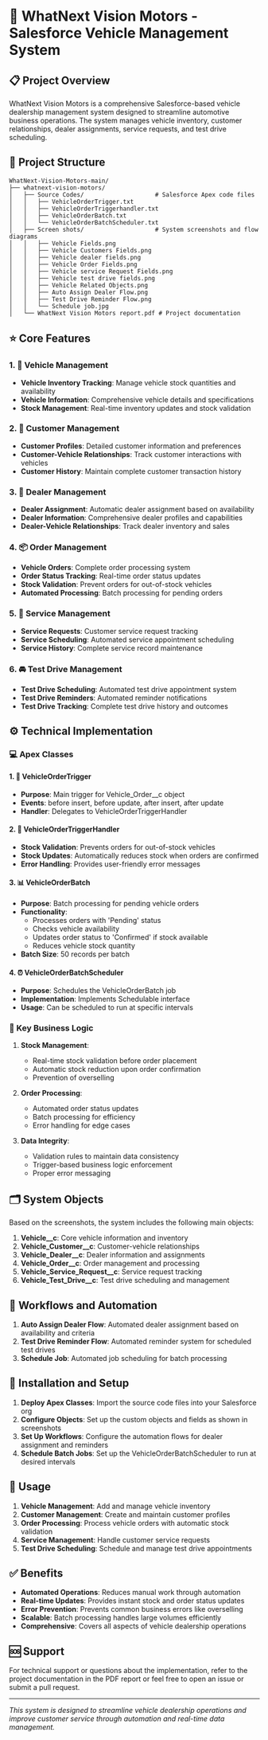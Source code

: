 # 🚗 WhatNext Vision Motors - Salesforce Vehicle Management System

## 📋 Project Overview

WhatNext Vision Motors is a comprehensive Salesforce-based vehicle dealership management system designed to streamline automotive business operations. The system manages vehicle inventory, customer relationships, dealer assignments, service requests, and test drive scheduling.

## 📁 Project Structure

```
WhatNext-Vision-Motors-main/
├── whatnext-vision-motors/
│   ├── Source Codes/                    # Salesforce Apex code files
│   │   ├── VehicleOrderTrigger.txt
│   │   ├── VehicleOrderTriggerhandler.txt
│   │   ├── VehicleOrderBatch.txt
│   │   └── VehicleOrderBatchScheduler.txt
│   ├── Screen shots/                    # System screenshots and flow diagrams
│   │   ├── Vehicle Fields.png
│   │   ├── Vehicle Customers Fields.png
│   │   ├── Vehicle dealer fields.png
│   │   ├── Vehicle Order Fields.png
│   │   ├── Vehicle service Request Fields.png
│   │   ├── Vehicle test drive fields.png
│   │   ├── Vehicle Related Objects.png
│   │   ├── Auto Assign Dealer Flow.png
│   │   ├── Test Drive Reminder Flow.png
│   │   └── Schedule job.jpg
│   └── WhatNext Vision Motors report.pdf # Project documentation
```

## ⭐ Core Features

### 1. 🚙 Vehicle Management
- **Vehicle Inventory Tracking**: Manage vehicle stock quantities and availability
- **Vehicle Information**: Comprehensive vehicle details and specifications
- **Stock Management**: Real-time inventory updates and stock validation

### 2. 👥 Customer Management
- **Customer Profiles**: Detailed customer information and preferences
- **Customer-Vehicle Relationships**: Track customer interactions with vehicles
- **Customer History**: Maintain complete customer transaction history

### 3. 🏢 Dealer Management
- **Dealer Assignment**: Automatic dealer assignment based on availability
- **Dealer Information**: Comprehensive dealer profiles and capabilities
- **Dealer-Vehicle Relationships**: Track dealer inventory and sales

### 4. 📦 Order Management
- **Vehicle Orders**: Complete order processing system
- **Order Status Tracking**: Real-time order status updates
- **Stock Validation**: Prevent orders for out-of-stock vehicles
- **Automated Processing**: Batch processing for pending orders

### 5. 🔧 Service Management
- **Service Requests**: Customer service request tracking
- **Service Scheduling**: Automated service appointment scheduling
- **Service History**: Complete service record maintenance

### 6. 🚘 Test Drive Management
- **Test Drive Scheduling**: Automated test drive appointment system
- **Test Drive Reminders**: Automated reminder notifications
- **Test Drive Tracking**: Complete test drive history and outcomes

## ⚙️ Technical Implementation

### 💻 Apex Classes

#### 1. 🔄 VehicleOrderTrigger
- **Purpose**: Main trigger for Vehicle_Order__c object
- **Events**: before insert, before update, after insert, after update
- **Handler**: Delegates to VehicleOrderTriggerHandler

#### 2. 🎯 VehicleOrderTriggerHandler
- **Stock Validation**: Prevents orders for out-of-stock vehicles
- **Stock Updates**: Automatically reduces stock when orders are confirmed
- **Error Handling**: Provides user-friendly error messages

#### 3. 📊 VehicleOrderBatch
- **Purpose**: Batch processing for pending vehicle orders
- **Functionality**: 
  - Processes orders with 'Pending' status
  - Checks vehicle availability
  - Updates order status to 'Confirmed' if stock available
  - Reduces vehicle stock quantity
- **Batch Size**: 50 records per batch

#### 4. ⏰ VehicleOrderBatchScheduler
- **Purpose**: Schedules the VehicleOrderBatch job
- **Implementation**: Implements Schedulable interface
- **Usage**: Can be scheduled to run at specific intervals

### 🧠 Key Business Logic

1. **Stock Management**:
   - Real-time stock validation before order placement
   - Automatic stock reduction upon order confirmation
   - Prevention of overselling

2. **Order Processing**:
   - Automated order status updates
   - Batch processing for efficiency
   - Error handling for edge cases

3. **Data Integrity**:
   - Validation rules to maintain data consistency
   - Trigger-based business logic enforcement
   - Proper error messaging

## 🗂️ System Objects

Based on the screenshots, the system includes the following main objects:

1. **Vehicle__c**: Core vehicle information and inventory
2. **Vehicle_Customer__c**: Customer-vehicle relationships
3. **Vehicle_Dealer__c**: Dealer information and assignments
4. **Vehicle_Order__c**: Order management and processing
5. **Vehicle_Service_Request__c**: Service request tracking
6. **Vehicle_Test_Drive__c**: Test drive scheduling and management

## 🔄 Workflows and Automation

1. **Auto Assign Dealer Flow**: Automated dealer assignment based on availability and criteria
2. **Test Drive Reminder Flow**: Automated reminder system for scheduled test drives
3. **Schedule Job**: Automated job scheduling for batch processing

## 🚀 Installation and Setup

1. **Deploy Apex Classes**: Import the source code files into your Salesforce org
2. **Configure Objects**: Set up the custom objects and fields as shown in screenshots
3. **Set Up Workflows**: Configure the automation flows for dealer assignment and reminders
4. **Schedule Batch Jobs**: Set up the VehicleOrderBatchScheduler to run at desired intervals

## 📖 Usage

1. **Vehicle Management**: Add and manage vehicle inventory
2. **Customer Management**: Create and maintain customer profiles
3. **Order Processing**: Process vehicle orders with automatic stock validation
4. **Service Management**: Handle customer service requests
5. **Test Drive Scheduling**: Schedule and manage test drive appointments

## ✅ Benefits

- **Automated Operations**: Reduces manual work through automation
- **Real-time Updates**: Provides instant stock and order status updates
- **Error Prevention**: Prevents common business errors like overselling
- **Scalable**: Batch processing handles large volumes efficiently
- **Comprehensive**: Covers all aspects of vehicle dealership operations

## 🆘 Support

For technical support or questions about the implementation, refer to the project documentation in the PDF report or feel free to open an issue or submit a pull request.

---

*This system is designed to streamline vehicle dealership operations and improve customer service through automation and real-time data management.*
